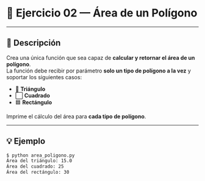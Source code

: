 # 🧮 Ejercicio 02 — Área de un Polígono

---

## 📌 Descripción

Crea una única función que sea capaz de **calcular y retornar el área de un polígono**.  
La función debe recibir por parámetro **solo un tipo de polígono a la vez** y soportar los siguientes casos:

- 🔺 **Triángulo**  
- ⬜ **Cuadrado**  
- 🟦 **Rectángulo**

Imprime el cálculo del área para **cada tipo de polígono**.

---

## 💡 Ejemplo

```bash
$ python area_poligono.py
Área del triángulo: 15.0
Área del cuadrado: 25
Área del rectángulo: 30
